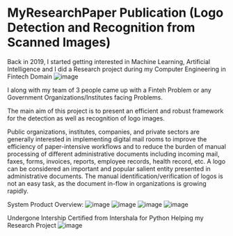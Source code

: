 # MyResearchPaper Publication (Logo Detection and Recognition from Scanned Images)
Back in 2019, I started getting interested in Machine Learning, Artificial Intelligence and I did a Research project during my Computer Engineering in Fintech Domain
![image](https://user-images.githubusercontent.com/37768258/207777866-3701c15d-1975-4cdd-a346-9edea92d1d95.png)

I along with my team of 3 people came up with a Finteh Problem or any Government Organizations/Institutes facing Problems.

The main aim of this project is to present an efficient and robust framework for the detection as well as recognition of logo images.

Public organizations, institutes, companies, and private sectors are generally interested in implementing digital mail rooms to improve the efficiency of paper-intensive workflows and to reduce the burden of manual processing of different administrative documents including incoming mail, faxes, forms, invoices, reports, employee records, health record, etc. A logo can be considered an important and popular salient entity presented in administrative documents. The manual identification/verification of logos is not an easy task, as the document in-flow in organizations is growing rapidly.

System Product Overview:
![image](https://user-images.githubusercontent.com/37768258/207778390-3f505603-c4e2-47b8-bc08-ceb373c6d430.png)
![image](https://user-images.githubusercontent.com/37768258/207778421-6c30afe7-b571-4adc-aa0a-1a6ac83e1c71.png)
![image](https://user-images.githubusercontent.com/37768258/207778460-36b24252-1999-451d-8614-87f491a8caa6.png)
![image](https://user-images.githubusercontent.com/37768258/207778485-39d7ec10-a7ae-464d-b5fc-e29733b00548.png)



Undergone Intership Certified from Intershala for Python Helping my Research Project
![image](https://user-images.githubusercontent.com/37768258/207797946-016067c4-935a-443b-93e6-f03ef0a96a06.png)

